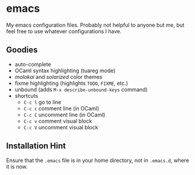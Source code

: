 emacs
=====

My emacs configuration files. Probably not helpful to anyone but me, but feel free to use whatever configurations I have.

## Goodies

* auto-complete
* OCaml syntax highlighting (tuareg mode)
* *molokai* and *solarized* color themes
* fixme highlighting (highlights `TODO`, `FIXME`, etc.)
* unbound (adds `M-x describe-unbound-keys` command)
* shortcuts
    * `C-c l` go to line
    * `C-c c` comment line (in OCaml)
    * `C-c C` uncomment line (in OCaml)
    * `C-c v` comment visual block
    * `C-c V` uncomment visual block

## Installation Hint

Ensure that the `.emacs` file is in your home directory, not in `.emacs.d`, where it is now.

